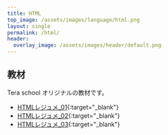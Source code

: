```yaml
---
title: HTML
top_image: /assets/images/language/html.png
layout: single
permalink: /html/
header:
  overlay_image: /assets/images/header/default.png
---
```

## 教材
Tera school オリジナルの教材です。
- [HTMLレジュメ_01](https://docs.google.com/document/d/1qJK5ajb8pX2GaNh6gTHjQlT_yPbb1rgFXeHyHG8sBKY/edit?usp=sharing){:target="_blank"}
- [HTMLレジュメ_02](https://docs.google.com/document/d/1bZwycwMeb3wHlCDToM-kiA7lMVWo-g9H_eMoVt7TX1c/edit?usp=sharing){:target="_blank"}
- [HTMLレジュメ_03](https://docs.google.com/document/d/1Ng7X_lC4w86wUVkfx3HVNYtAjGDABuwXkd7QZOgMO8A/edit?usp=sharing){:target="_blank"}
